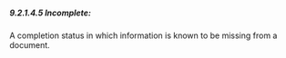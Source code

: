 ##### 9.2.1.4.5 Incomplete:

A completion status in which information is known to be missing from a document.
